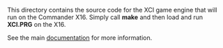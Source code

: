 This directory contains the source code for the XCI game engine that will run on the Commander X16. Simply call **make** and then load and run **XCI.PRG** on the X16.

See the main [documentation](../README.md) for more information.
